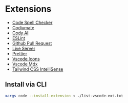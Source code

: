 # Extensions

- [Code Spell Checker](https://marketplace.visualstudio.com/items?itemName=streetsidesoftware.code-spell-checker)
- [Codiumate](https://marketplace.visualstudio.com/items?itemName=Codium.codium)
- [Cody AI](https://marketplace.visualstudio.com/items?itemName=sourcegraph.cody-ai)
- [ESLint](https://marketplace.visualstudio.com/items?itemName=dbaeumer.vscode-eslint)
- [Github Pull Request](https://marketplace.visualstudio.com/items?itemName=GitHub.vscode-pull-request-github)
- [Live Server](https://marketplace.visualstudio.com/items?itemName=ritwickdey.liveserver)
- [Prettier](https://marketplace.visualstudio.com/items?itemName=esbenp.prettier-vscode)
- [Vscode Icons](https://marketplace.visualstudio.com/items?itemName=vscode-icons-team.vscode-icons)
- [Vscode Mdx](https://marketplace.visualstudio.com/items?itemName=unifiedjs.vscode-mdx)
- [Tailwind CSS IntelliSense](https://marketplace.visualstudio.com/items?itemName=bradlc.vscode-tailwindcss)

## Install via CLI

```bash
xargs code --install-extension < ./list-vscode-ext.txt
```
